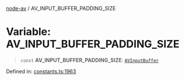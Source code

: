 [node-av](../globals.md) / AV\_INPUT\_BUFFER\_PADDING\_SIZE

# Variable: AV\_INPUT\_BUFFER\_PADDING\_SIZE

> `const` **AV\_INPUT\_BUFFER\_PADDING\_SIZE**: [`AVInputBuffer`](../type-aliases/AVInputBuffer.md)

Defined in: [constants.ts:1963](https://github.com/seydx/av/blob/f8631fc881b394300b1479f511d55cf1c370a87f/src/constants/constants.ts#L1963)
